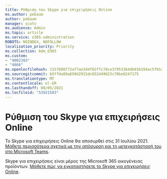 ```yaml
---
title: Ρύθμιση του Skype για επιχειρήσεις Online
ms.author: pebaum
author: pebaum
manager: scotv
ms.audience: Admin
ms.topic: article
ms.service: o365-administration
ROBOTS: NOINDEX, NOFOLLOW
localization_priority: Priority
ms.collection: Adm_O365
ms.custom:
- "9002393"
- "4666"
ms.openlocfilehash: 1157800772af7ae3d4f65ffc78ce37953364db016194ac5f01aeb92295390f93
ms.sourcegitcommit: b5f7da89a650d2915dc652449623c78be6247175
ms.translationtype: MT
ms.contentlocale: el-GR
ms.lasthandoff: 08/05/2021
ms.locfileid: "53921583"
---
```

# <a name="set-up-skype-for-business-online"></a>Ρύθμιση του Skype για επιχειρήσεις Online

Το Skype για επιχειρήσεις Online θα αποσυρθεί στις 31 Ιουλίου 2021. [Μάθετε περισσότερα σχετικά με την απόσυρση και τη μετεγκατάστασή του στο Microsoft Teams](https://docs.microsoft.com/microsoftteams/skype-for-business-online-retirement).

Skype για επιχειρήσεις είναι μέρος της Microsoft 365 οικογένειας προϊόντων. [Μάθετε πώς να εγκαταστήσετε το Skype για επιχειρήσεις Online](https://support.office.com/article/Install-Skype-for-Business-Online-8a618bc4-3fc8-4d5f-9d62-cf93a0494800).
